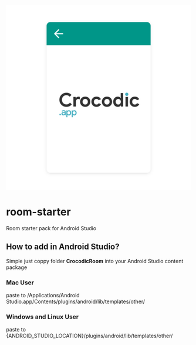 ![room-starter](https://github.com/crocodic-studio/room-starter/blob/master/CrocodicRoom/template_thumbnail.png?raw=true)
# room-starter
Room starter pack for Android Studio

## How to add in Android Studio?
Simple just coppy folder **CrocodicRoom** into your Android Studio content package

### Mac User
paste to /Applications/Android Studio.app/Contents/plugins/android/lib/templates/other/

### Windows and Linux User
paste to {ANDROID_STUDIO_LOCATION}/plugins/android/lib/templates/other/

